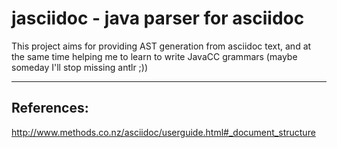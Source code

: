 # jasciidoc - java parser for asciidoc

This project aims for providing AST generation from asciidoc text, and at the same time helping me to learn to write JavaCC grammars (maybe someday I'll stop missing antlr ;))

------------------
## References:
<http://www.methods.co.nz/asciidoc/userguide.html#_document_structure>
